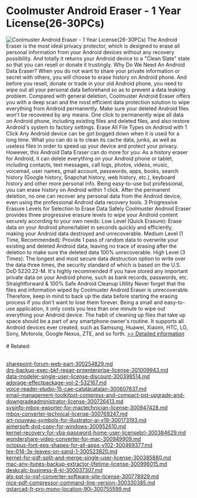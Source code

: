 # Coolmuster Android Eraser - 1 Year License(26-30PCs)
![Coolmuster Android Eraser - 1 Year License(26-30PCs)](https://mycommerce.akamaized.net/api/pimages/P300924907/BIG/300924907.PNG)
The Android Eraser is the most ideal privacy protector, which is designed to erase all personal information from your Android devices without any recovery possibility. And totally it returns your Android device to a "Clean Slate" state so that you can resell or donate it trustingly.
Why Do We Need An Android Data Eraser?
When you do not want to share your private information or secret with others, you will choose to erase history on Android phone. And before you resell, donate or trade in your old Android phone, you need to wipe out all your personal data beforehand so as to prevent a data leaking problem.
Compared with general deletion, Coolmuster Android Eraser offers you with a deep scan and the most efficient data protection solution to wipe everything from Android permanently. Make sure your deleted Android files won't be recovered by any means.
One click to permanently wipe all data on Android phone, including existing files and deleted files, and also restore Android's system to factory settings.
Erase All File Types on Android with 1 Click
Any Android device can be got bogged down when it is used for a long time. What you can do is to clean its cache data, junks, as well as useless files in order to speed up your device and protect your privacy. However, this Android Data Eraser can do more for you:
As a history eraser for Android, it can delete everything on your Android phone or tablet, including contacts, text messages, call logs, photos, videos, music, voicemail, user names, gmail account, passwords, apps, books, search history (Google history, Snapchat history, web history, etc.), keyboard history and other more personal info.
Being easy-to-use but professional, you can erase history on Android within 1 click. After the permanent deletion, no one can recover any personal data from the Android device, even using the professional Android data recovery tools.
3 Progressive Erasure Levels for Selection to Erase Data Safely
Coolmuster Android Eraser provides three progressive erasure levels to wipe your Android content securely according to your own needs:
Low Level (Quick Erasure): Erase data on your Android phone/tablet in seconds quickly and efficiently, making your Android data destroyed and unrecoverable.
Medium Level (1 Time, Recommended): Provide 1 pass of random data to overwrite your existing and deleted Android data, leaving no trace of erasing after the deletion to make sure the deleted data 100% unrecoverable.
High Level (3 Times): The longest and most secure data destruction option to write over the data three times, the security standard of which is based on the U.S. DoD 5220.22-M. It's highly recommended if you have stored any important private data on your Android phone, such as bank records, passwords, etc.
Straightforward & 100% Safe Android Cleanup Utility
Never forget that the files and information wiped by Coolmuster Android Eraser is unrecoverable. Therefore, keep in mind to back up the data before starting the erasing process if you don't want to lose them forever.
Being a small and easy-to-use application, it only costs you less than one minute to wipe out everything your Android device. The habit of cleaning up files that take up space should be a part of any smartphone owner's routine.
It supports all Android devices ever created, such as Samsung, Huawei, Xiaomi, HTC, LG, Sony, Motorola, Google Nexus, ZTE, and so forth.
[>> Detailed information](https://secure.shareit.com/shareit/product.html?productid=300924907&affiliateid=200057808)<br/><br/># Related:

<br />[sharepoint-forum-web-part-300254829.md](https://github.com/downloadplanet/downloadplanet/blob/main/sharepoint-forum-web-part-300254829.md)<br />[drs-backup-exec-bkf-repair-proenterprise-license-301009943.md](https://github.com/downloadplanet/downloadplanet/blob/main/drs-backup-exec-bkf-repair-proenterprise-license-301009943.md)<br />[data-modeler-single-user-license-discount-300398514.md](https://github.com/downloadplanet/downloadplanet/blob/main/data-modeler-single-user-license-discount-300398514.md)<br />[adorage-effectpackage-vol-2-532167.md](https://github.com/downloadplanet/downloadplanet/blob/main/adorage-effectpackage-vol-2-532167.md)<br />[voice-reader-studio-15-cae-catalàcatalan-300607637.md](https://github.com/downloadplanet/downloadplanet/blob/main/voice-reader-studio-15-cae-catalàcatalan-300607637.md)<br />[email-management-toolkitpst-compress-and-compact-pst-upgrade-and-downgradeadministrator-license-300726413.md](https://github.com/downloadplanet/downloadplanet/blob/main/email-management-toolkitpst-compress-and-compact-pst-upgrade-and-downgradeadministrator-license-300726413.md)<br />[sysinfo-mbox-exporter-for-mactechnician-license-300947428.md](https://github.com/downloadplanet/downloadplanet/blob/main/sysinfo-mbox-exporter-for-mactechnician-license-300947428.md)<br />[mbox-converter-technical-license-300769247.md](https://github.com/downloadplanet/downloadplanet/blob/main/mbox-converter-technical-license-300769247.md)<br />[art-nouveau-symbols-for-illustrator-ai-v19-300173193.md](https://github.com/downloadplanet/downloadplanet/blob/main/art-nouveau-symbols-for-illustrator-ai-v19-300173193.md)<br />[aimersoft-dvd-copy-for-windows-300952610.md](https://github.com/downloadplanet/downloadplanet/blob/main/aimersoft-dvd-copy-for-windows-300952610.md)<br />[kernel-recovery-for-vba-password-home-user-licensebrl-300384629.md](https://github.com/downloadplanet/downloadplanet/blob/main/kernel-recovery-for-vba-password-home-user-licensebrl-300384629.md)<br />[wondershare-video-converter-for-mac-300949909.md](https://github.com/downloadplanet/downloadplanet/blob/main/wondershare-video-converter-for-mac-300949909.md)<br />[octopus-font-eps-shapes-for-all-apps-v102-300469377.md](https://github.com/downloadplanet/downloadplanet/blob/main/octopus-font-eps-shapes-for-all-apps-v102-300469377.md)<br />[tex-014-3x-leaves-on-sand-1-300523820.md](https://github.com/downloadplanet/downloadplanet/blob/main/tex-014-3x-leaves-on-sand-1-300523820.md)<br />[kernel-for-pdf-split-and-merge-single-user-license-300385880.md](https://github.com/downloadplanet/downloadplanet/blob/main/kernel-for-pdf-split-and-merge-single-user-license-300385880.md)<br />[mac-any-itunes-backup-extractor-lifetime-license-300996015.md](https://github.com/downloadplanet/downloadplanet/blob/main/mac-any-itunes-backup-extractor-lifetime-license-300996015.md)<br />[deskcalc-business-8-kl-300037307.md](https://github.com/downloadplanet/downloadplanet/blob/main/deskcalc-business-8-kl-300037307.md)<br />[ats-pst-to-nsf-converter-software-site-license-300778929.md](https://github.com/downloadplanet/downloadplanet/blob/main/ats-pst-to-nsf-converter-software-site-license-300778929.md)<br />[nice-pdf-compressor-command-line-version-300330385.md](https://github.com/downloadplanet/downloadplanet/blob/main/nice-pdf-compressor-command-line-version-300330385.md)<br />[gstarcad-fr-pro-mono-location-90j-300755599.md](https://github.com/downloadplanet/downloadplanet/blob/main/gstarcad-fr-pro-mono-location-90j-300755599.md)